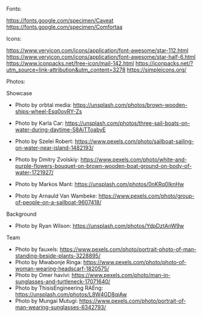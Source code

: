 Fonts:  

https://fonts.google.com/specimen/Caveat  
https://fonts.google.com/specimen/Comfortaa

Icons:

https://www.veryicon.com/icons/application/font-awesome/star-112.html
https://www.veryicon.com/icons/application/font-awesome/star-half-6.html
https://www.iconpacks.net/free-icon/mail-142.html
https://iconpacks.net/?utm_source=link-attribution&utm_content=3278
https://simpleicons.org/

Photos:

Showcase 
- Photo by orbtal media: https://unsplash.com/photos/brown-wooden-ships-wheel-Esq0ovRY-Zs
- Photo by Karla Car: https://unsplash.com/photos/three-sail-boats-on-water-during-daytime-58AiTToabyE
  
- Photo by Szelei Robert: https://www.pexels.com/photo/sailboat-sailing-on-water-near-island-1482193/
- Photo by Dmitry Zvolskiy: https://www.pexels.com/photo/white-and-purple-flowers-bouquet-on-brown-wooden-boat-ground-on-body-of-water-1721927/
- Photo by Markos Mant: https://unsplash.com/photos/0nKRq0IknHw
- Photo by Arnauld Van Wambeke: https://www.pexels.com/photo/group-of-people-on-a-sailboat-9607418/
  

Background  
- Photo by Ryan Wilson: https://unsplash.com/photos/YdpDztAnW9w
  

Team
- Photo by fauxels: https://www.pexels.com/photo/portrait-photo-of-man-standing-beside-plants-3228895/  
- Photo by Mwabonje Ringa: https://www.pexels.com/photo/photo-of-woman-wearing-headscarf-1820575/  
- Photo by Omer havivi: https://www.pexels.com/photo/man-in-sunglasses-and-turtleneck-17071640/  
- Photo by ThisisEngineering RAEng: https://unsplash.com/photos/L8W4GD8qiAw  
- Photo by Mungai Mutugi: https://www.pexels.com/photo/portrait-of-man-wearing-sunglasses-6342793/  
